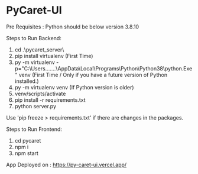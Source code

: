 # PyCaret-UI


Pre Requisites : Python should be below version 3.8.10


Steps to Run Backend:
1) cd .\pycaret_server\
2) pip install virtualenv (First Time)
3) py -m virtualenv -p="C:\Users\.......\AppData\Local\Programs\Python\Python38\python.Exe" venv (First Time / Only if you have a future version of Python installed.)
4) py -m virtualenv venv (If Python version is older)
5) venv/scripts/activate
6) pip install -r requirements.txt
7) python server.py

  
Use 'pip freeze > requirements.txt' if there are changes in the packages. 


Steps to Run Frontend:
1) cd pycaret
2) npm i
3) npm start

  
  App Deployed on : https://py-caret-ui.vercel.app/
